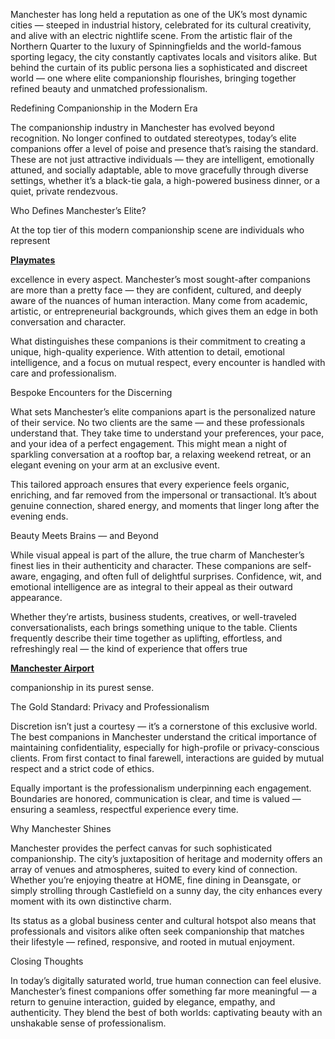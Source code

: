 Manchester has long held a reputation as one of the UK’s most dynamic cities — steeped in industrial history, celebrated for its cultural creativity, and alive with an electric nightlife scene. From the artistic flair of the Northern Quarter to the luxury of Spinningfields and the world-famous sporting legacy, the city constantly captivates locals and visitors alike. But behind the curtain of its public persona lies a sophisticated and discreet world — one where elite companionship flourishes, bringing together refined beauty and unmatched professionalism.

Redefining Companionship in the Modern Era

The companionship industry in Manchester has evolved beyond recognition. No longer confined to outdated stereotypes, today’s elite companions offer a level of poise and presence that’s raising the standard. These are not just attractive individuals — they are intelligent, emotionally attuned, and socially adaptable, able to move gracefully through diverse settings, whether it’s a black-tie gala, a high-powered business dinner, or a quiet, private rendezvous.

Who Defines Manchester’s Elite?

At the top tier of this modern companionship scene are individuals who represent <p><strong><a href="https://www.playmatesescorts.co.uk/">Playmates</a></strong></p>
 excellence in every aspect. Manchester’s most sought-after companions are more than a pretty face — they are confident, cultured, and deeply aware of the nuances of human interaction. Many come from academic, artistic, or entrepreneurial backgrounds, which gives them an edge in both conversation and character.

What distinguishes these companions is their commitment to creating a unique, high-quality experience. With attention to detail, emotional intelligence, and a focus on mutual respect, every encounter is handled with care and professionalism.

Bespoke Encounters for the Discerning

What sets Manchester’s elite companions apart is the personalized nature of their service. No two clients are the same — and these professionals understand that. They take time to understand your preferences, your pace, and your idea of a perfect engagement. This might mean a night of sparkling conversation at a rooftop bar, a relaxing weekend retreat, or an elegant evening on your arm at an exclusive event.

This tailored approach ensures that every experience feels organic, enriching, and far removed from the impersonal or transactional. It’s about genuine connection, shared energy, and moments that linger long after the evening ends.

Beauty Meets Brains — and Beyond

While visual appeal is part of the allure, the true charm of Manchester’s finest lies in their authenticity and character. These companions are self-aware, engaging, and often full of delightful surprises. Confidence, wit, and emotional intelligence are as integral to their appeal as their outward appearance.

Whether they’re artists, business students, creatives, or well-traveled conversationalists, each brings something unique to the table. Clients frequently describe their time together as uplifting, effortless, and refreshingly real — the kind of experience that offers true <p><strong><a href="https://www.playmatesescorts.co.uk/manchester-airport-escorts/">Manchester Airport</a></strong></p> companionship in its purest sense.

The Gold Standard: Privacy and Professionalism

Discretion isn’t just a courtesy — it’s a cornerstone of this exclusive world. The best companions in Manchester understand the critical importance of maintaining confidentiality, especially for high-profile or privacy-conscious clients. From first contact to final farewell, interactions are guided by mutual respect and a strict code of ethics.

Equally important is the professionalism underpinning each engagement. Boundaries are honored, communication is clear, and time is valued — ensuring a seamless, respectful experience every time.

Why Manchester Shines

Manchester provides the perfect canvas for such sophisticated companionship. The city’s juxtaposition of heritage and modernity offers an array of venues and atmospheres, suited to every kind of connection. Whether you’re enjoying theatre at HOME, fine dining in Deansgate, or simply strolling through Castlefield on a sunny day, the city enhances every moment with its own distinctive charm.

Its status as a global business center and cultural hotspot also means that professionals and visitors alike often seek companionship that matches their lifestyle — refined, responsive, and rooted in mutual enjoyment.

Closing Thoughts

In today’s digitally saturated world, true human connection can feel elusive. Manchester’s finest companions offer something far more meaningful — a return to genuine interaction, guided by elegance, empathy, and authenticity. They blend the best of both worlds: captivating beauty with an unshakable sense of professionalism.
